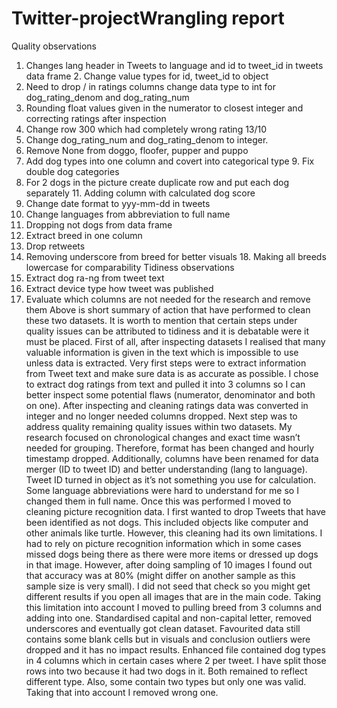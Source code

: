 # Twitter-projectWrangling report
Quality observations
1. Changes lang header in Tweets to language and id to tweet_id in tweets data frame 2. Change value types for id, tweet_id to object
3. Need to drop / in ratings columns change data type to int for dog_rating_denom and dog_rating_num
4. Rounding float values given in the numerator to closest integer and correcting ratings after inspection
5. Change row 300 which had completely wrong rating 13/10
6. Change dog_rating_num and dog_rating_denom to integer.
7. Remove None from doggo, floofer, pupper and puppo
8. Add dog types into one column and covert into categorical type 9. Fix double dog categories
10. For 2 dogs in the picture create duplicate row and put each dog separately 11. Adding column with calculated dog score
12. Change date format to yyy-mm-dd in tweets
13. Change languages from abbreviation to full name
14. Dropping not dogs from data frame
15. Extract breed in one column
16. Drop retweets
17. Removing underscore from breed for better visuals 18. Making all breeds lowercase for comparability
Tidiness observations
1. Extract dog ra-ng from tweet text
2. Extract device type how tweet was published
3. Evaluate which columns are not needed for the research and remove them
Above is short summary of action that have performed to clean these two datasets. It is worth to mention that certain steps under quality issues can be attributed to tidiness and it is debatable were it must be placed.
First of all, after inspecting datasets I realised that many valuable information is given in the text which is impossible to use unless data is extracted. Very first steps were to extract information from Tweet text and make sure data is as accurate as possible. I chose to extract dog ratings from text and pulled it into 3 columns so I can better inspect some potential flaws (numerator, denominator and both on one). After inspecting and cleaning ratings data was converted in integer and no longer needed columns dropped.
Next step was to address quality remaining quality issues within two datasets. My research focused on chronological changes and exact time wasn’t needed for grouping. Therefore, format has been changed and hourly timestamp dropped. Additionally, columns have been renamed for data merger (ID to tweet ID) and better understanding (lang to language). Tweet ID
turned in object as it’s not something you use for calculation. Some language abbreviations were hard to understand for me so I changed them in full name.
Once this was performed I moved to cleaning picture recognition data. I first wanted to drop Tweets that have been identified as not dogs. This included objects like computer and other animals like turtle. However, this cleaning had its own limitations. I had to rely on picture recognition information which in some cases missed dogs being there as there were more items or dressed up dogs in that image. However, after doing sampling of 10 images I found out that accuracy was at 80% (might differ on another sample as this sample size is very small). I did not seed that check so you might get different results if you open all images that are in the main code. Taking this limitation into account I moved to pulling breed from 3 columns and adding into one. Standardised capital and non-capital letter, removed underscores and eventually got clean dataset. Favourited data still contains some blank cells but in visuals and conclusion outliers were dropped and it has no impact results.
Enhanced file contained dog types in 4 columns which in certain cases where 2 per tweet. I have split those rows into two because it had two dogs in it. Both remained to reflect different type. Also, some contain two types but only one was valid. Taking that into account I removed wrong one.
